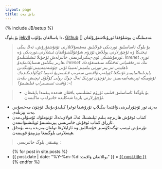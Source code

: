 ```yaml
---
layout: page
title: باش بەت
---
```

{% include JB/setup %}



بۇ بلوگ [jekyll][] دا ياسالغان بۇلۇپ، [Github] [] تەمىنلىگەن بوشلۇققا ئورۇنلاشتۇرۇلغان.

> بۇ بلوگ ئاساسلىق توردىكى قولايلىق مەھسۇلاتلارنى تۇنۇشتۇرۇش، ئەڭ يىڭى تېخنىكا ۋە ئۇچۇرلارنى يوللاش،ئۆزۈم شۇغۇللىنىۋاتقان ئىشلارنى،توردىكى ۋە تورمۇشتىكى ئوي-پىكىرلىرىمنى خاتىرلەش ئۈچۈنلا ئىشلىتىلىدۇ.
*Inrenet تورى ھازىر يىڭىلىق ھىساپلانمايدۇ. Inrenet نىڭ تەرەققىياتى ئەقىلگە سىغمىغۇدەك ناھايىتى تىز.بىز تورنى بىلىمىز ئەمما ئۇنى چۈشەنمەيمىز،ئۇنىڭدىن پايدىلىنالمايمىز.ئۇنىڭغا كۆپلەپ ۋاقىتنى سەرىپ قىلىمىزيۇ ئەمما كۆڭۈلدىكىدەك ئۆنۈمىگە ئېرىشەلمەيمىز.
بىز ئۈچۈن تورنىڭ ئەڭ چوڭ رولى كۆڭۈل ئېچىش بىلەن ۋاقىت ئىسسىراپ قىلىشمۇ؟ :-(*

>*  بۇ  بلوگدا ئاساسلىق قىلىپ ئۆزۈم ئىشلىتىپ باققان ھەمدە يېقىندا بايقىغان ئۇچۇرلارنى يازما شەكلىدە خاتىرلەپ ماڭىمەن.
* بەزى تور ئۇچۇرلىرىنى ۋاقتىدا يىڭىلاپ تۇرۇشقا توغرا كىلىدۇ،بۇنىڭ ئۈچۈن مەخسۇس بەت يېزىلدى.
*  كىتاب ئوقۇش ھازىرچە بىلىم ئېلىشنىڭ ئەڭ قولاي،ئەڭ ئۈنۈملۈك ئۇسۇلى.مەن ئازراق كىتاب ئوقۇش خاتىرىسى يېزىشنىمۇ ئويلىشىۋاتىمەن.
* تۇرمۇش ئېيتىپ تۈگەتكۈسىز خۇشاللىق ۋە ئازاپلارغا تولغان.بەزىدە يەنە بۇنداق ھېسلارنى بلوگىمغا يېزىپمۇ قويىمەن.

> يېقىنقى بلوگ خاتىرىسى :

<ul class="posts">
  {% for post in site.posts %}
    <li><span>{{ post.date | date: "%Y-%m-%d :يوللانغان ۋاقىت" }}</span> &raquo; <a href="{{ BASE_PATH }}{{ post.url }}">{{ post.title }}</a></li>
  {% endfor %}
</ul>

[jekyll]:https://github.com/mojombo/jekyll/
[Github]:https://github.com